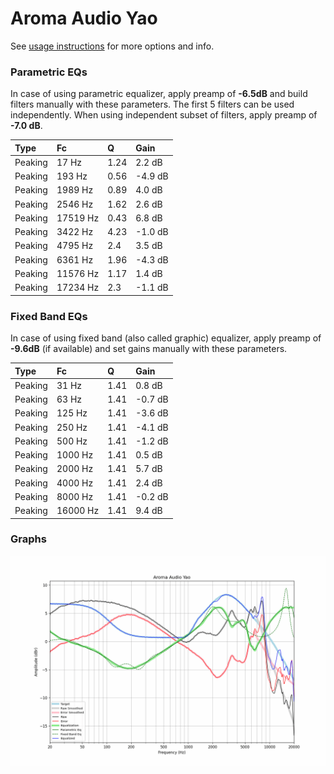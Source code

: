 # Aroma Audio Yao
See [usage instructions](https://github.com/jaakkopasanen/AutoEq#usage) for more options and info.

### Parametric EQs
In case of using parametric equalizer, apply preamp of **-6.5dB** and build filters manually
with these parameters. The first 5 filters can be used independently.
When using independent subset of filters, apply preamp of **-7.0 dB**.

| Type    | Fc       |    Q | Gain    |
|:--------|:---------|:-----|:--------|
| Peaking | 17 Hz    | 1.24 | 2.2 dB  |
| Peaking | 193 Hz   | 0.56 | -4.9 dB |
| Peaking | 1989 Hz  | 0.89 | 4.0 dB  |
| Peaking | 2546 Hz  | 1.62 | 2.6 dB  |
| Peaking | 17519 Hz | 0.43 | 6.8 dB  |
| Peaking | 3422 Hz  | 4.23 | -1.0 dB |
| Peaking | 4795 Hz  | 2.4  | 3.5 dB  |
| Peaking | 6361 Hz  | 1.96 | -4.3 dB |
| Peaking | 11576 Hz | 1.17 | 1.4 dB  |
| Peaking | 17234 Hz | 2.3  | -1.1 dB |

### Fixed Band EQs
In case of using fixed band (also called graphic) equalizer, apply preamp of **-9.6dB**
(if available) and set gains manually with these parameters.

| Type    | Fc       |    Q | Gain    |
|:--------|:---------|:-----|:--------|
| Peaking | 31 Hz    | 1.41 | 0.8 dB  |
| Peaking | 63 Hz    | 1.41 | -0.7 dB |
| Peaking | 125 Hz   | 1.41 | -3.6 dB |
| Peaking | 250 Hz   | 1.41 | -4.1 dB |
| Peaking | 500 Hz   | 1.41 | -1.2 dB |
| Peaking | 1000 Hz  | 1.41 | 0.5 dB  |
| Peaking | 2000 Hz  | 1.41 | 5.7 dB  |
| Peaking | 4000 Hz  | 1.41 | 2.4 dB  |
| Peaking | 8000 Hz  | 1.41 | -0.2 dB |
| Peaking | 16000 Hz | 1.41 | 9.4 dB  |

### Graphs
![](./Aroma%20Audio%20Yao.png)